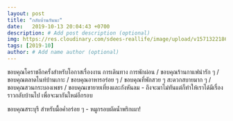 ```yaml
---
layout: post
title: "กลับบ้านกันนะ"
date:   2019-10-13 20:04:43 +0700
description: # Add post description (optional)
img: https://res.cloudinary.com/sdees-reallife/image/upload/v1571322186/IMG_9248.jpg # Add image post (optional)
tags: [2019-10]
author: # Add name author (optional)
---
```

ขอบคุณโคราชอีกครั้งสำหรับโอกาสเรื่องงาน การเดินทาง การพักผ่อน / ขอบคุณร้านกาแฟน่ารัก ๆ / ขอบคุณตลาดไนท์บ้านเกาะ / ขอบคุณอาหารอร่อย ๆ / ขอบคุณที่พักสวย ๆ สะดวกสบายมาก ๆ / ขอบคุณสวนกระบองเพชร / ขอบคุณเขายายเที่ยงและกังหันลม - ถึงจะมาไม่ทันแต่ก็ทำให้เราได้มีเรื่องราวกลับบ้านไป เพื่อจะมากันใหม่อีกรอบ

<i class="fa fa-child" style="color:plum"></i>

ขอบคุณสระบุรี สำหรับมื้อค่ำอร่อย ๆ - หมูกรอบผัดน้ำพริกเผา!
